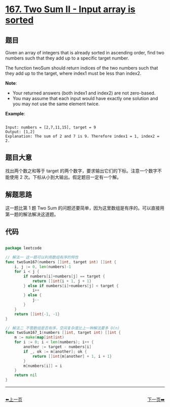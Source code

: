 # [167. Two Sum II - Input array is sorted](https://leetcode.com/problems/two-sum-ii-input-array-is-sorted/)

## 题目

Given an array of integers that is already sorted in ascending order, find two numbers such that they add up to a specific target number.

The function twoSum should return indices of the two numbers such that they add up to the target, where index1 must be less than index2.

**Note**:

- Your returned answers (both index1 and index2) are not zero-based.
- You may assume that each input would have exactly one solution and you may not use the same element twice.

**Example**:

```

Input: numbers = [2,7,11,15], target = 9
Output: [1,2]
Explanation: The sum of 2 and 7 is 9. Therefore index1 = 1, index2 = 2.

```

## 题目大意

找出两个数之和等于 target 的两个数字，要求输出它们的下标。注意一个数字不能使用 2 次。下标从小到大输出。假定题目一定有一个解。

## 解题思路

这一题比第 1 题 Two Sum 的问题还要简单，因为这里数组是有序的。可以直接用第一题的解法解决这道题。



## 代码

```go

package leetcode

// 解法一 这一题可以利用数组有序的特性
func twoSum167(numbers []int, target int) []int {
	i, j := 0, len(numbers)-1
	for i < j {
		if numbers[i]+numbers[j] == target {
			return []int{i + 1, j + 1}
		} else if numbers[i]+numbers[j] < target {
			i++
		} else {
			j--
		}
	}
	return []int{-1, -1}
}

// 解法二 不管数组是否有序，空间复杂度比上一种解法要多 O(n)
func twoSum167_1(numbers []int, target int) []int {
	m := make(map[int]int)
	for i := 0; i < len(numbers); i++ {
		another := target - numbers[i]
		if _, ok := m[another]; ok {
			return []int{m[another] + 1, i + 1}
		}
		m[numbers[i]] = i
	}
	return nil
}

```


----------------------------------------------
<div style="display: flex;justify-content: space-between;align-items: center;">
<p><a href="https://books.halfrost.com/leetcode/ChapterFour/0100~0199/0164.Maximum-Gap/">⬅️上一页</a></p>
<p><a href="https://books.halfrost.com/leetcode/ChapterFour/0100~0199/0168.Excel-Sheet-Column-Title/">下一页➡️</a></p>
</div>

